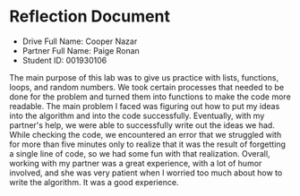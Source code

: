 # Reflection Document

* Drive Full Name: Cooper Nazar
* Partner Full Name: Paige Ronan
* Student ID: 001930106

The main purpose of this lab was to give us practice with lists, functions, loops, and random numbers. We took certain 
processes that needed to be done for the problem and turned them into functions to make the code more readable. The main 
problem I faced was figuring out how to put my ideas into the algorithm and into the code successfully. Eventually, with 
my partner's help, we were able to successfully write out the ideas we had. While checking the code, we encountered an 
error that we struggled with for more than five minutes only to realize that it was the result of forgetting a single 
line of code, so we had some fun with that realization. Overall, working with my partner was a great experience, with a 
lot of humor involved, and she was very patient when I worried too much about how to write the algorithm. It was a good 
experience.